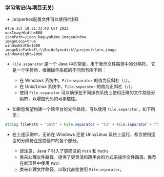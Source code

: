 ### 学习笔记(与项目无关)

* properties配置文件可以使用#注释

``` properties
#Tue Jul 18 21:33:40 CST 2023
maxImageWidth=800
iconPath=/icon_kaguyahime.imageWindow
imageLoop=true
windowWidth=1200
imageDirPath=E\:\\BaiduSyncdisk\\project\\ero_image
windowHeight=1000
```

* `File.separator` 是一个 Java 中的常量，用于表示文件路径中的分隔符。
  它是一个字符串，根据操作系统的不同而有所不同：

  - 在 Windows 系统中，`File.separator` 的值为反斜杠（` \ `）。
  - 在 Unix/Linux 系统中，`File.separator` 的值为正斜杠（` / `）。
  - 使用 `File.separator` 可以确保在不同操作系统上使用正确的文件路径分隔符，以增加代码的可移植性。

* 如果您希望构建一个跨平台的文件路径，可以使用 `File.separator`，如下所示：

``` java
String filePath = "path" + File.separator + "to" + File.separator + "file.txt";
```

* 在上述示例中，无论在 Windows 还是 Unix/Linux 系统上运行，都会使用适当的分隔符连接路径中的各个部分。

  - 请注意，Java 7 引入了更简洁的 `Path` 和 `Paths`
  - 类来处理文件路径，提供了更灵活和跨平台的方式来操作文件路径。推荐在新项目中使用 `Path`
  - 类来处理文件路径，以取代直接使用 `File.separator`。